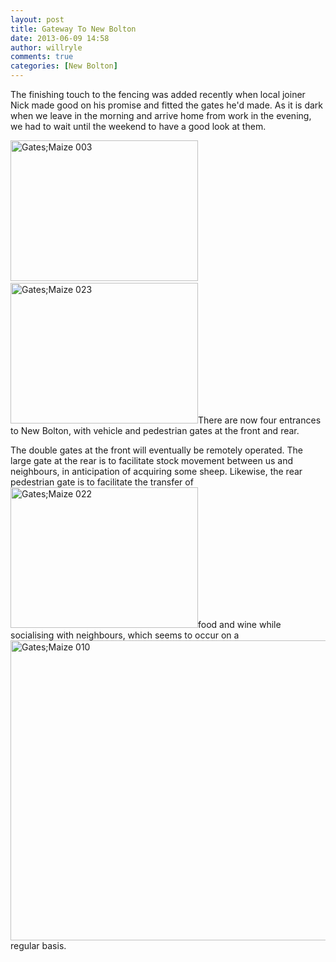 ```yaml
---
layout: post
title: Gateway To New Bolton
date: 2013-06-09 14:58
author: willryle
comments: true
categories: [New Bolton]
---
```

The finishing touch to the fencing was added recently when local joiner Nick made good on his promise and fitted the gates he'd made. As it is dark when we leave in the morning and arrive home from work in the evening, we had to wait until the weekend to have a good look at them.

<!--more-->

<a href="http://willryle.files.wordpress.com/2013/06/gatesmaize-003.jpg" target="_blank"><img class="alignleft size-medium wp-image-1655" alt="Gates;Maize 003" src="http://willryle.files.wordpress.com/2013/06/gatesmaize-003.jpg?w=300" width="300" height="225" /></a>   <a href="http://willryle.files.wordpress.com/2013/06/gatesmaize-023.jpg" target="_blank"><img class="alignleft size-medium wp-image-1658" alt="Gates;Maize 023" src="http://willryle.files.wordpress.com/2013/06/gatesmaize-023.jpg?w=300" width="300" height="225" /></a>There are now four entrances to New Bolton, with vehicle and pedestrian gates at the front and rear.

The double gates at the front will eventually be remotely operated. The large gate at the rear is to facilitate stock movement between us and neighbours, in anticipation of acquiring some sheep. Likewise, the rear pedestrian gate is to facilitate the transfer of <a href="http://willryle.files.wordpress.com/2013/06/gatesmaize-022.jpg" target="_blank"><img class="alignleft size-medium wp-image-1657" alt="Gates;Maize 022" src="http://willryle.files.wordpress.com/2013/06/gatesmaize-022.jpg?w=300" width="300" height="225" /></a>food and wine while socialising with neighbours, which seems to occur on a <a href="http://willryle.files.wordpress.com/2013/06/gatesmaize-010.jpg" target="_blank"><img class="alignleft  wp-image-1656" alt="Gates;Maize 010" src="http://willryle.files.wordpress.com/2013/06/gatesmaize-010.jpg?w=640" width="640" height="480" /></a>regular basis.
